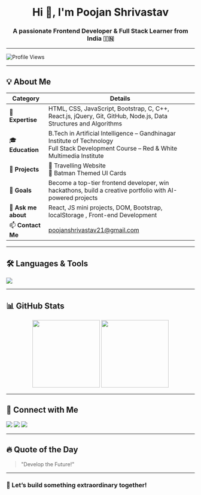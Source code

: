 <h1 align="center">Hi 👋, I'm Poojan Shrivastav</h1>
<h3 align="center">A passionate Frontend Developer & Full Stack Learner from India 🇮🇳</h3>

---

![Profile Views](https://komarev.com/ghpvc/?username=Poojan2107&color=blue&style=flat)

---

## 💡 About Me

| Category | Details |
| -------- | ------- |
| 🌟 **Expertise** | HTML, CSS, JavaScript, Bootstrap, C, C++, React.js, jQuery, Git, GitHub, Node.js, Data Structures and Algorithms |
| 🎓 **Education** | B.Tech in Artificial Intelligence – Gandhinagar Institute of Technology<br>Full Stack Development Course – Red & White Multimedia Institute |
| 💼 **Projects** | 🔹 Travelling Website<br>🔹 Batman Themed UI Cards<br> |
| 🧠 **Goals** | Become a top-tier frontend developer, win hackathons, build a creative portfolio with AI-powered projects |
| 💬 **Ask me about** | React, JS mini projects, DOM, Bootstrap, localStorage , Front-end Development |
| 📫 **Contact Me** | poojanshrivastav21@gmail.com |

---

## 🛠️ Languages & Tools

<p align="left">
  <img src="https://skillicons.dev/icons?i=html,css,js,react,nodejs,bootstrap,git,github,vscode" />
</p>

---

## 📊 GitHub Stats

<p align="center">
  <img src="https://github-readme-stats.vercel.app/api?username=Poojan2107&show_icons=true&theme=github_dark" height="180px"/>
  <img src="https://github-readme-stats.vercel.app/api/top-langs/?username=Poojan2107&layout=compact&theme=github_dark" height="180px"/>
</p>

---

## 🔗 Connect with Me

<p align="left">
  <a href="https://www.linkedin.com/in/poojan-palakkumar-shrivastav-0b295931b/" target="_blank"><img src="https://img.shields.io/badge/LinkedIn-blue?style=flat&logo=linkedin&logoColor=white"/></a>
  <a href="https://github.com/Poojan2107" target="_blank"><img src="https://img.shields.io/badge/GitHub-000?style=flat&logo=github&logoColor=white"/></a>
  <a href="mailto:poojanshrivastav21@gmail.com"><img src="https://img.shields.io/badge/Gmail-red?style=flat&logo=gmail&logoColor=white"/></a>
</p>

---

## 🔥 Quote of the Day

> "Develop the Future!"
---

### 🚀 Let’s build something extraordinary together!
